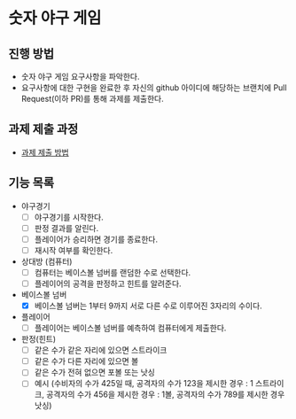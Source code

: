 # 숫자 야구 게임
## 진행 방법
* 숫자 야구 게임 요구사항을 파악한다.
* 요구사항에 대한 구현을 완료한 후 자신의 github 아이디에 해당하는 브랜치에 Pull Request(이하 PR)를 통해 과제를 제출한다.

## 과제 제출 과정
* [과제 제출 방법](https://github.com/next-step/nextstep-docs/tree/master/precourse)

## 기능 목록

- 야구경기
    - [ ] 야구경기를 시작한다.
    - [ ] 판정 결과를 알린다.
    - [ ] 플레이어가 승리하면 경기를 종료한다.
    - [ ] 재시작 여부를 확인한다.

- 상대방 (컴퓨터)
    - [ ] 컴퓨터는 베이스볼 넘버를 랜덤한 수로 선택한다.
    - [ ] 플레이어의 공격을 판정하고 힌트를 알려준다.

- 베이스볼 넘버
    - [X] 베이스볼 넘버는 1부터 9까지 서로 다른 수로 이루어진 3자리의 수이다.
    
- 플레이어
    - [ ] 플레이어는 베이스볼 넘버를 예측하여 컴퓨터에게 제출한다.

- 판정(힌트)
    - [ ] 같은 수가 같은 자리에 있으면 스트라이크
    - [ ] 같은 수가 다른 자리에 있으면 볼
    - [ ] 같은 수가 전혀 없으면 포볼 또는 낫싱
    - [ ] 예시 (수비자의 수가 425일 때, 공격자의 수가 123을 제시한 경우 : 1 스트라이크, 공격자의 수가 456을 제시한 경우 : 1볼, 공격자의 수가 789를 제시한 경우 낫싱)
